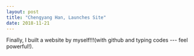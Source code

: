 ```yaml
---
layout: post
title: "Chengyang Han, Launches Site"
date: 2018-11-21
---
```


Finally, I built a website by myself!!!(with github and typing codes --- feel powerful!).

